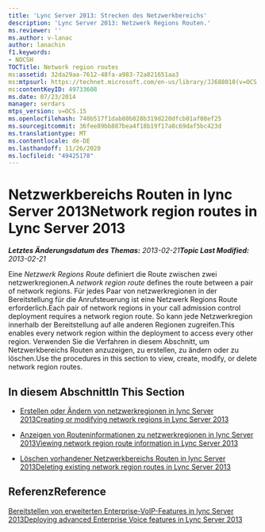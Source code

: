 ```yaml
---
title: 'Lync Server 2013: Strecken des Netzwerkbereichs'
description: 'Lync Server 2013: Netzwerk Regions Routen.'
ms.reviewer: ''
ms.author: v-lanac
author: lanachin
f1.keywords:
- NOCSH
TOCTitle: Network region routes
ms:assetid: 32da29aa-7612-48fa-a983-72a821651aa3
ms:mtpsurl: https://technet.microsoft.com/en-us/library/JJ688018(v=OCS.15)
ms:contentKeyID: 49733608
ms.date: 07/23/2014
manager: serdars
mtps_version: v=OCS.15
ms.openlocfilehash: 740b517f1dab80b028b319d220dfcb01af08ef25
ms.sourcegitcommit: 36fee89bb887bea4f18b19f17a8c69daf5bc423d
ms.translationtype: MT
ms.contentlocale: de-DE
ms.lasthandoff: 11/26/2020
ms.locfileid: "49425178"
---
```

# <a name="network-region-routes-in-lync-server-2013"></a><span data-ttu-id="4898f-103">Netzwerkbereichs Routen in lync Server 2013</span><span class="sxs-lookup"><span data-stu-id="4898f-103">Network region routes in Lync Server 2013</span></span>

<div data-xmlns="http://www.w3.org/1999/xhtml">

<div class="topic" data-xmlns="http://www.w3.org/1999/xhtml" data-msxsl="urn:schemas-microsoft-com:xslt" data-cs="https://msdn.microsoft.com/">

<div data-asp="https://msdn2.microsoft.com/asp">



</div>

<div id="mainSection">

<div id="mainBody"><span data-ttu-id="4898f-104">

<span> </span></span><span class="sxs-lookup"><span data-stu-id="4898f-104">

<span> </span></span></span>

<span data-ttu-id="4898f-105">_**Letztes Änderungsdatum des Themas:** 2013-02-21_</span><span class="sxs-lookup"><span data-stu-id="4898f-105">_**Topic Last Modified:** 2013-02-21_</span></span>

<span data-ttu-id="4898f-106">Eine *Netzwerk Regions Route* definiert die Route zwischen zwei netzwerkregionen.</span><span class="sxs-lookup"><span data-stu-id="4898f-106">A *network region route* defines the route between a pair of network regions.</span></span> <span data-ttu-id="4898f-107">Für jedes Paar von netzwerkregionen in der Bereitstellung für die Anrufsteuerung ist eine Netzwerk Regions Route erforderlich.</span><span class="sxs-lookup"><span data-stu-id="4898f-107">Each pair of network regions in your call admission control deployment requires a network region route.</span></span> <span data-ttu-id="4898f-108">So kann jede Netzwerkregion innerhalb der Bereitstellung auf alle anderen Regionen zugreifen.</span><span class="sxs-lookup"><span data-stu-id="4898f-108">This enables every network region within the deployment to access every other region.</span></span> <span data-ttu-id="4898f-109">Verwenden Sie die Verfahren in diesem Abschnitt, um Netzwerkbereichs Routen anzuzeigen, zu erstellen, zu ändern oder zu löschen.</span><span class="sxs-lookup"><span data-stu-id="4898f-109">Use the procedures in this section to view, create, modify, or delete network region routes.</span></span>

<div>

## <a name="in-this-section"></a><span data-ttu-id="4898f-110">In diesem Abschnitt</span><span class="sxs-lookup"><span data-stu-id="4898f-110">In This Section</span></span>

  - [<span data-ttu-id="4898f-111">Erstellen oder Ändern von netzwerkregionen in lync Server 2013</span><span class="sxs-lookup"><span data-stu-id="4898f-111">Creating or modifying network regions in Lync Server 2013</span></span>](lync-server-2013-creating-or-modifying-network-regions.md)

  - [<span data-ttu-id="4898f-112">Anzeigen von Routeninformationen zu netzwerkregionen in lync Server 2013</span><span class="sxs-lookup"><span data-stu-id="4898f-112">Viewing network region route information in Lync Server 2013</span></span>](lync-server-2013-viewing-network-region-route-information.md)

  - [<span data-ttu-id="4898f-113">Löschen vorhandener Netzwerkbereichs Routen in lync Server 2013</span><span class="sxs-lookup"><span data-stu-id="4898f-113">Deleting existing network region routes in Lync Server 2013</span></span>](lync-server-2013-deleting-existing-network-region-routes.md)

</div>

<div>

## <a name="reference"></a><span data-ttu-id="4898f-114">Referenz</span><span class="sxs-lookup"><span data-stu-id="4898f-114">Reference</span></span>

[<span data-ttu-id="4898f-115">Bereitstellen von erweiterten Enterprise-VoIP-Features in lync Server 2013</span><span class="sxs-lookup"><span data-stu-id="4898f-115">Deploying advanced Enterprise Voice features in Lync Server 2013</span></span>](lync-server-2013-deploying-advanced-enterprise-voice-features.md)

<span data-ttu-id="4898f-116"></div>

</div>

<span> </span>

</div>

</div>

</span><span class="sxs-lookup"><span data-stu-id="4898f-116"></div>

</div>

<span> </span>

</div>

</div>

</span></span></div>

